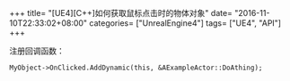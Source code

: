 +++
title= "[UE4][C++]如何获取鼠标点击时的物体对象"
date= "2016-11-10T22:33:02+08:00"
categories= ["UnrealEngine4"]
tags= ["UE4", "API"]
+++

注册回调函数：

    MyObject->OnClicked.AddDynamic(this, &AExampleActor::DoAthing);